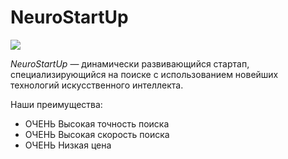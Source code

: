 # NeuroStartUp

![](logo.png)

*NeuroStartUp* — динамически развивающийся стартап, специализирующийся на поиске с использованием новейших технологий искусственного интеллекта.

Наши преимущества:
* ОЧЕНЬ Высокая точность поиска
* ОЧЕНЬ Высокая скорость поиска
* ОЧЕНЬ Низкая цена